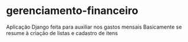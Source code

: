 # gerenciamento-financeiro
Aplicação Django feita para auxiliar nos gastos mensais
Basicamente se resume à criação de listas e cadastro de itens
